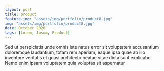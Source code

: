 ```yaml
---
layout: post
title: product
feature-img: "assets/img/portfolio/product8.jpg"
img: "assets/img/portfolio/product8.jpg"
date: October 2020
tags: [Lorem, Ipsum, Product]
---
```


Sed ut perspiciatis unde omnis iste natus error sit voluptatem accusantium doloremque laudantium, totam rem aperiam, eaque ipsa quae ab illo inventore veritatis et quasi architecto beatae vitae dicta sunt explicabo. Nemo enim ipsam voluptatem <a>quia voluptas sit aspernatur</a> 
